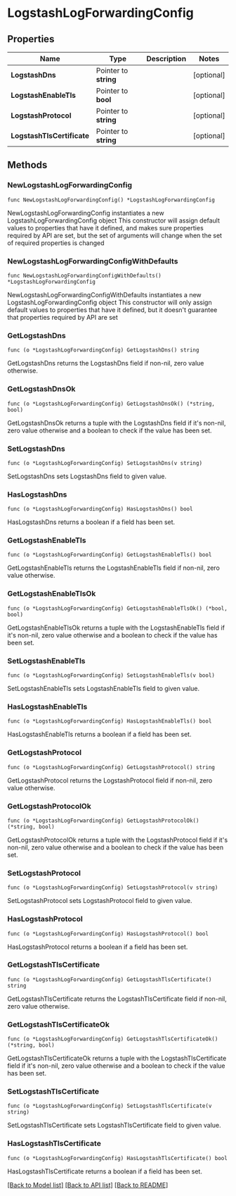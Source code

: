 # LogstashLogForwardingConfig

## Properties

Name | Type | Description | Notes
------------ | ------------- | ------------- | -------------
**LogstashDns** | Pointer to **string** |  | [optional] 
**LogstashEnableTls** | Pointer to **bool** |  | [optional] 
**LogstashProtocol** | Pointer to **string** |  | [optional] 
**LogstashTlsCertificate** | Pointer to **string** |  | [optional] 

## Methods

### NewLogstashLogForwardingConfig

`func NewLogstashLogForwardingConfig() *LogstashLogForwardingConfig`

NewLogstashLogForwardingConfig instantiates a new LogstashLogForwardingConfig object
This constructor will assign default values to properties that have it defined,
and makes sure properties required by API are set, but the set of arguments
will change when the set of required properties is changed

### NewLogstashLogForwardingConfigWithDefaults

`func NewLogstashLogForwardingConfigWithDefaults() *LogstashLogForwardingConfig`

NewLogstashLogForwardingConfigWithDefaults instantiates a new LogstashLogForwardingConfig object
This constructor will only assign default values to properties that have it defined,
but it doesn't guarantee that properties required by API are set

### GetLogstashDns

`func (o *LogstashLogForwardingConfig) GetLogstashDns() string`

GetLogstashDns returns the LogstashDns field if non-nil, zero value otherwise.

### GetLogstashDnsOk

`func (o *LogstashLogForwardingConfig) GetLogstashDnsOk() (*string, bool)`

GetLogstashDnsOk returns a tuple with the LogstashDns field if it's non-nil, zero value otherwise
and a boolean to check if the value has been set.

### SetLogstashDns

`func (o *LogstashLogForwardingConfig) SetLogstashDns(v string)`

SetLogstashDns sets LogstashDns field to given value.

### HasLogstashDns

`func (o *LogstashLogForwardingConfig) HasLogstashDns() bool`

HasLogstashDns returns a boolean if a field has been set.

### GetLogstashEnableTls

`func (o *LogstashLogForwardingConfig) GetLogstashEnableTls() bool`

GetLogstashEnableTls returns the LogstashEnableTls field if non-nil, zero value otherwise.

### GetLogstashEnableTlsOk

`func (o *LogstashLogForwardingConfig) GetLogstashEnableTlsOk() (*bool, bool)`

GetLogstashEnableTlsOk returns a tuple with the LogstashEnableTls field if it's non-nil, zero value otherwise
and a boolean to check if the value has been set.

### SetLogstashEnableTls

`func (o *LogstashLogForwardingConfig) SetLogstashEnableTls(v bool)`

SetLogstashEnableTls sets LogstashEnableTls field to given value.

### HasLogstashEnableTls

`func (o *LogstashLogForwardingConfig) HasLogstashEnableTls() bool`

HasLogstashEnableTls returns a boolean if a field has been set.

### GetLogstashProtocol

`func (o *LogstashLogForwardingConfig) GetLogstashProtocol() string`

GetLogstashProtocol returns the LogstashProtocol field if non-nil, zero value otherwise.

### GetLogstashProtocolOk

`func (o *LogstashLogForwardingConfig) GetLogstashProtocolOk() (*string, bool)`

GetLogstashProtocolOk returns a tuple with the LogstashProtocol field if it's non-nil, zero value otherwise
and a boolean to check if the value has been set.

### SetLogstashProtocol

`func (o *LogstashLogForwardingConfig) SetLogstashProtocol(v string)`

SetLogstashProtocol sets LogstashProtocol field to given value.

### HasLogstashProtocol

`func (o *LogstashLogForwardingConfig) HasLogstashProtocol() bool`

HasLogstashProtocol returns a boolean if a field has been set.

### GetLogstashTlsCertificate

`func (o *LogstashLogForwardingConfig) GetLogstashTlsCertificate() string`

GetLogstashTlsCertificate returns the LogstashTlsCertificate field if non-nil, zero value otherwise.

### GetLogstashTlsCertificateOk

`func (o *LogstashLogForwardingConfig) GetLogstashTlsCertificateOk() (*string, bool)`

GetLogstashTlsCertificateOk returns a tuple with the LogstashTlsCertificate field if it's non-nil, zero value otherwise
and a boolean to check if the value has been set.

### SetLogstashTlsCertificate

`func (o *LogstashLogForwardingConfig) SetLogstashTlsCertificate(v string)`

SetLogstashTlsCertificate sets LogstashTlsCertificate field to given value.

### HasLogstashTlsCertificate

`func (o *LogstashLogForwardingConfig) HasLogstashTlsCertificate() bool`

HasLogstashTlsCertificate returns a boolean if a field has been set.


[[Back to Model list]](../README.md#documentation-for-models) [[Back to API list]](../README.md#documentation-for-api-endpoints) [[Back to README]](../README.md)


